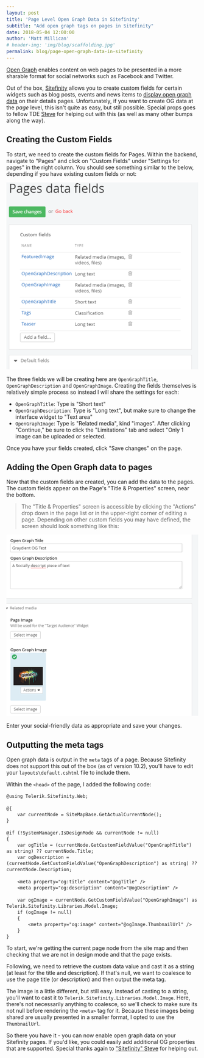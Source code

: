 ```yaml
---
layout: post
title: 'Page Level Open Graph Data in Sitefinity'
subtitle: "Add open graph tags on pages in Sitefinity"
date: 2018-05-04 12:00:00
author: 'Matt Millican'
# header-img: 'img/blog/scaffolding.jpg'
permalink: blog/page-open-graph-data-in-sitefinity
---
```


[Open Graph](http://ogp.me/) enables content on web pages to be presented in a more sharable format for 
social networks such as Facebook and Twitter.

Out of the box, [Sitefinity](https://www.sitefinity.com/) allows you to create custom fields for certain widgets such as blog posts, events and news items to [display open graph data](https://docs.sitefinity.com/open-graph-settings) on their details pages. Unfortunately, if you want to create OG data at the _page_ level, this isn't quite as easy, but still possible. Special props goes to fellow TDE [Steve](https://www.sitefinitysteve.com/) for helping out with this (as well as many other bumps along the way). 

## Creating the Custom Fields

To start, we need to create the custom fields for Pages. Within the backend, navigate to "Pages" and click on "Custom Fields" under "Settings for pages" in the right column. You should see something similar to the below, depending if you have existing custom fields or not:

![Sitefinity page custom field list](/img/blog/sitefinity/sitefinity-page-custom-fields-list.png)

The three fields we will be creating here are `OpenGraphTitle`, `OpenGraphDescription` and `OpenGraphImage`. Creating the fields themselves is relatively simple process so instead I will share the settings for each:

- `OpenGraphTitle`: Type is "Short text"
- `OpenGraphDescription`: Type is "Long text", but make sure to change the interface widget to "Text area"
- `OpenGraphImage`: Type is "Related media", kind "images". After clicking "Continue," be sure to click the "Limitations" tab and select "Only 1 image can be uploaded or selected.

Once you have your fields created, click "Save changes" on the page.

## Adding the Open Graph data to pages

Now that the custom fields are created, you can add the data to the pages. The custom fields appear on the Page's "Title & Properties" screen, near the bottom.

> The "Title & Properties" screen is accessible by clicking the "Actions" drop down in the page list or in the upper-right corner of editing a page. Depending on other custom fields you may have defined, the screen should look something like this:

![Sitefinity page custom field editing](/img/blog/sitefinity/sitefinity-page-custom-fields-editor.png)

Enter your social-friendly data as appropriate and save your changes.

## Outputting the meta tags

Open graph data is output in the `meta` tags of a page. Because Sitefinity does not support this out of the box (as of version 10.2), you'll have to edit your `layouts\default.cshtml` file to include them.

Within the `<head>` of the page, I added the following code:

```
@using Telerik.Sitefinity.Web;

@{ 
    var currentNode = SiteMapBase.GetActualCurrentNode();
}

@if (!SystemManager.IsDesignMode && currentNode != null)
{
    var ogTitle = (currentNode.GetCustomFieldValue("OpenGraphTitle") as string) ?? currentNode.Title;
    var ogDescription = (currentNode.GetCustomFieldValue("OpenGraphDescription") as string) ?? currentNode.Description;

    <meta property="og:title" content="@ogTitle" />
    <meta property="og:description" content="@ogDescription" />

    var ogImage = currentNode.GetCustomFieldValue("OpenGraphImage") as Telerik.Sitefinity.Libraries.Model.Image;
    if (ogImage != null)
    {
        <meta property="og:image" content="@ogImage.ThumbnailUrl" />
    }
}
```

To start, we're getting the current page node from the site map and then checking that we are not in design mode and that the page exists. 

Following, we need to retrieve the custom data value and cast it as a string (at least for the title and description). If that's null, we want to coalesce to use the page title (or description) and then output the meta tag.

The image is a little different, but still easy. Instead of casting to a string, you'll want to cast it to `Telerik.Sitefinity.Libraries.Model.Image`. Here, there's not necessarily anything to coalesce, so we'll check to make sure its not null before rendering the `<meta>` tag for it. Because these images being shared are usually presented in a smaller format, I opted to use the `ThumbnailUrl`.

So there you have it - you can now enable open graph data on your Sitefinity pages. If you'd like, you could easily add additional OG properties that are supported. Special thanks again to ["Sitefinity" Steve](https://www.sitefinitysteve.com/) for helping out.